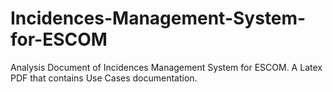 # Incidences-Management-System-for-ESCOM
Analysis Document of Incidences Management System for ESCOM. A Latex PDF that contains Use Cases documentation.
